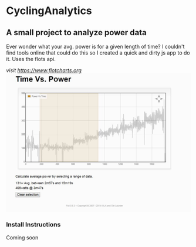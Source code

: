 # CyclingAnalytics

## A small project to analyze power data
Ever wonder what your avg. power is for a given length of time? 
I couldn't find tools online that could do this so I created a quick and dirty js app to do it. Uses the flots api.

<i> visit https://www.flotcharts.org </i>
![Screenshot](CyclingAnalytics.JPG)


### Install Instructions
Coming soon
